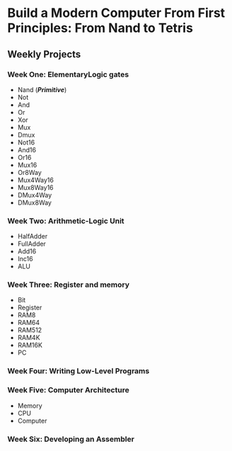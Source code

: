 # Build a Modern Computer From First Principles: From Nand to Tetris

## Weekly Projects

### Week One: ElementaryLogic gates

- Nand (<i>**Primitive**</i>)
- Not
- And
- Or
- Xor
- Mux
- Dmux
- Not16
- And16
- Or16
- Mux16
- Or8Way
- Mux4Way16
- Mux8Way16
- DMux4Way
- DMux8Way

### Week Two: Arithmetic-Logic Unit

- HalfAdder
- FullAdder
- Add16
- Inc16
- ALU

### Week Three: Register and memory

- Bit
- Register
- RAM8
- RAM64
- RAM512
- RAM4K
- RAM16K
- PC

### Week Four: Writing Low-Level Programs

### Week Five: Computer Architecture

- Memory
- CPU
- Computer

### Week Six: Developing an Assembler
